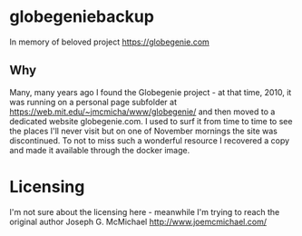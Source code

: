 # globegeniebackup
In memory of beloved project https://globegenie.com

## Why
Many, many years ago I found the Globegenie project - at that time, 2010, it was running on a personal page subfolder at https://web.mit.edu/~jmcmicha/www/globegenie/ and then moved to a dedicated website globegenie.com. I used to surf it from time to time to see the places I'll never visit but on one of November mornings the site was discontinued. To not to miss such a wonderful resource I recovered a copy and made it available through the docker image.


# Licensing
I'm not sure about the licensing here - meanwhile I'm trying to reach the original author Joseph G. McMichael http://www.joemcmichael.com/